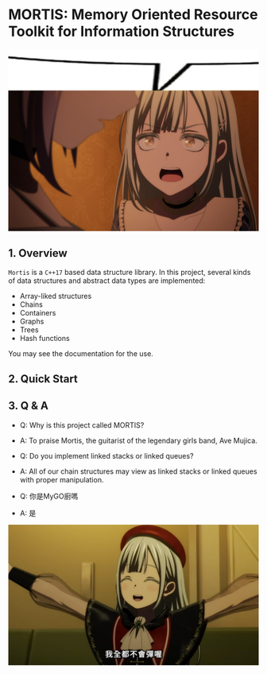 # MORTIS: Memory Oriented Resource Toolkit for Information Structures

![image](mortis.jpg)

## 1. Overview

`Mortis` is a `C++17` based data structure library. In this project, several kinds of data structures and abstract data types are implemented:

- Array-liked structures
- Chains
- Containers
- Graphs
- Trees
- Hash functions

You may see the documentation for the use.

## 2. Quick Start

## 3. Q & A

- Q: Why is this project called MORTIS?
- A: To praise Mortis, the guitarist of the legendary girls band, Ave Mujica.

- Q: Do you implement linked stacks or linked queues?
- A: All of our chain structures may view as linked stacks or linked queues with proper manipulation.

- Q: 你是MyGO廚嗎
- A: 是

![image](mortis2.png)